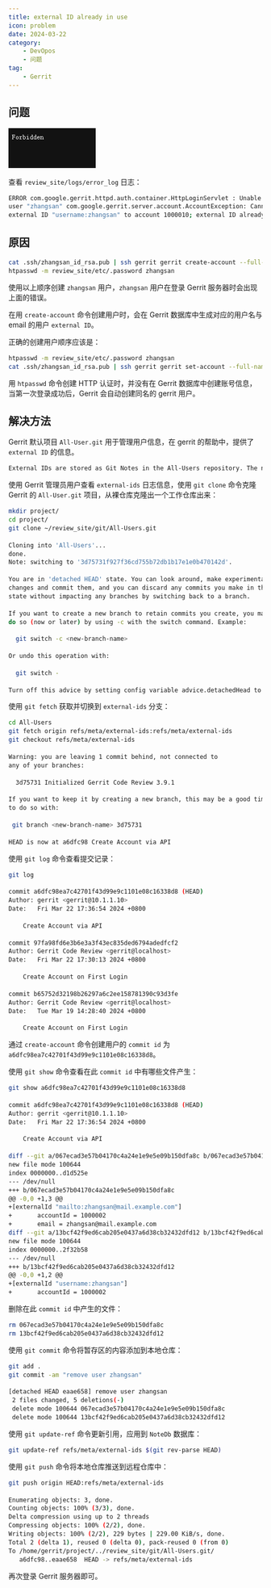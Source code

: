 ```yaml
---
title: external ID already in use
icon: problem
date: 2024-03-22
category:
    - DevOpos
    - 问题
tag:
    - Gerrit
---
```


## 问题

![Forbidden](../assets/forbidden.jpg)

查看 `review_site/logs/error_log` 日志：

```bash
ERROR com.google.gerrit.httpd.auth.container.HttpLoginServlet : Unable to authenticate 
user "zhangsan" com.google.gerrit.server.account.AccountException: Cannot assign 
external ID "username:zhangsan" to account 1000010; external ID already in use.
```

## 原因

```bash
cat .ssh/zhangsan_id_rsa.pub | ssh gerrit gerrit create-account --full-name zhangsan --email zhangsan@mail.example.com --ssh-key - zhangsan
htpasswd -m review_site/etc/.password zhangsan
```

使用以上顺序创建 `zhangsan` 用户，`zhangsan` 用户在登录 Gerrit 服务器时会出现上面的错误。

在用 `create-account` 命令创建用户时，会在 Gerrit 数据库中生成对应的用户名与 email 的用户 `external ID`。

正确的创建用户顺序应该是：

```bash
htpasswd -m review_site/etc/.password zhangsan
cat .ssh/zhangsan_id_rsa.pub | ssh gerrit gerrit set-account --full-name zhangsan --add-email zhangsan@mail.example.com --add-ssh-key - zhangsan
```

用 `htpasswd` 命令创建 HTTP 认证时，并没有在 Gerrit 数据库中创建账号信息，当第一次登录成功后，Gerrit 会自动创建同名的 gerrit 用户。

## 解决方法

Gerrit 默认项目 `All-User.git` 用于管理用户信息，在 gerrit 的帮助中，提供了 `external ID` 的信息。

```bash
External IDs are stored as Git Notes in the All-Users repository. The name of the notes branch is refs/meta/external-ids.
```

使用 Gerrit 管理员用户查看 `external-ids` 日志信息，使用 `git clone` 命令克隆 Gerrit 的 `All-User.git` 项目，从裸仓库克隆出一个工作仓库出来：

```bash
mkdir project/
cd project/
git clone ~/review_site/git/All-Users.git

Cloning into 'All-Users'...
done.
Note: switching to '3d75731f927f36cd755b72db1b17e1e0b470142d'.

You are in 'detached HEAD' state. You can look around, make experimental
changes and commit them, and you can discard any commits you make in this
state without impacting any branches by switching back to a branch.

If you want to create a new branch to retain commits you create, you may
do so (now or later) by using -c with the switch command. Example:

  git switch -c <new-branch-name>

Or undo this operation with:

  git switch -

Turn off this advice by setting config variable advice.detachedHead to false
```

使用 `git fetch` 获取并切换到 `external-ids` 分支：

```bash
cd All-Users
git fetch origin refs/meta/external-ids:refs/meta/external-ids
git checkout refs/meta/external-ids

Warning: you are leaving 1 commit behind, not connected to
any of your branches:

  3d75731 Initialized Gerrit Code Review 3.9.1

If you want to keep it by creating a new branch, this may be a good time
to do so with:

 git branch <new-branch-name> 3d75731

HEAD is now at a6dfc98 Create Account via API
```

使用 `git log` 命令查看提交记录：

```bash
git log

commit a6dfc98ea7c42701f43d99e9c1101e08c16338d8 (HEAD)
Author: gerrit <gerrit@10.1.1.10>
Date:   Fri Mar 22 17:36:54 2024 +0800

    Create Account via API

commit 97fa98fd6e3b6e3a3f43ec835ded6794adedfcf2
Author: Gerrit Code Review <gerrit@localhost>
Date:   Fri Mar 22 17:30:13 2024 +0800

    Create Account on First Login

commit b65752d32198b26297a6c2ee158781390c93d3fe
Author: Gerrit Code Review <gerrit@localhost>
Date:   Tue Mar 19 14:28:40 2024 +0800

    Create Account on First Login
```

通过 `create-account` 命令创建用户的 `commit id` 为 `a6dfc98ea7c42701f43d99e9c1101e08c16338d8`。

使用 `git show` 命令查看在此 `commit id` 中有哪些文件产生：

```bash
git show a6dfc98ea7c42701f43d99e9c1101e08c16338d8

commit a6dfc98ea7c42701f43d99e9c1101e08c16338d8 (HEAD)
Author: gerrit <gerrit@10.1.1.10>
Date:   Fri Mar 22 17:36:54 2024 +0800

    Create Account via API

diff --git a/067ecad3e57b04170c4a24e1e9e5e09b150dfa8c b/067ecad3e57b04170c4a24e1e9e5e09b150dfa8c
new file mode 100644
index 0000000..d1d525e
--- /dev/null
+++ b/067ecad3e57b04170c4a24e1e9e5e09b150dfa8c
@@ -0,0 +1,3 @@
+[externalId "mailto:zhangsan@mail.example.com"]
+       accountId = 1000002
+       email = zhangsan@mail.example.com
diff --git a/13bcf42f9ed6cab205e0437a6d38cb32432dfd12 b/13bcf42f9ed6cab205e0437a6d38cb32432dfd12
new file mode 100644
index 0000000..2f32b58
--- /dev/null
+++ b/13bcf42f9ed6cab205e0437a6d38cb32432dfd12
@@ -0,0 +1,2 @@
+[externalId "username:zhangsan"]
+       accountId = 1000002
```

删除在此 `commit id` 中产生的文件：

```bash
rm 067ecad3e57b04170c4a24e1e9e5e09b150dfa8c
rm 13bcf42f9ed6cab205e0437a6d38cb32432dfd12
```

使用 `git commit` 命令将暂存区的内容添加到本地仓库：

```bash
git add .
git commit -am "remove user zhangsan"

[detached HEAD eaae658] remove user zhangsan
 2 files changed, 5 deletions(-)
 delete mode 100644 067ecad3e57b04170c4a24e1e9e5e09b150dfa8c
 delete mode 100644 13bcf42f9ed6cab205e0437a6d38cb32432dfd12
```

使用 `git update-ref` 命令更新引用，应用到 `NoteDb` 数据库：

```bash
git update-ref refs/meta/external-ids $(git rev-parse HEAD)
```

使用 `git push` 命令将本地仓库推送到远程仓库中：

```bash
git push origin HEAD:refs/meta/external-ids

Enumerating objects: 3, done.
Counting objects: 100% (3/3), done.
Delta compression using up to 2 threads
Compressing objects: 100% (2/2), done.
Writing objects: 100% (2/2), 229 bytes | 229.00 KiB/s, done.
Total 2 (delta 1), reused 0 (delta 0), pack-reused 0 (from 0)
To /home/gerrit/project/../review_site/git/All-Users.git/
   a6dfc98..eaae658  HEAD -> refs/meta/external-ids
```

再次登录 Gerrit 服务器即可。
